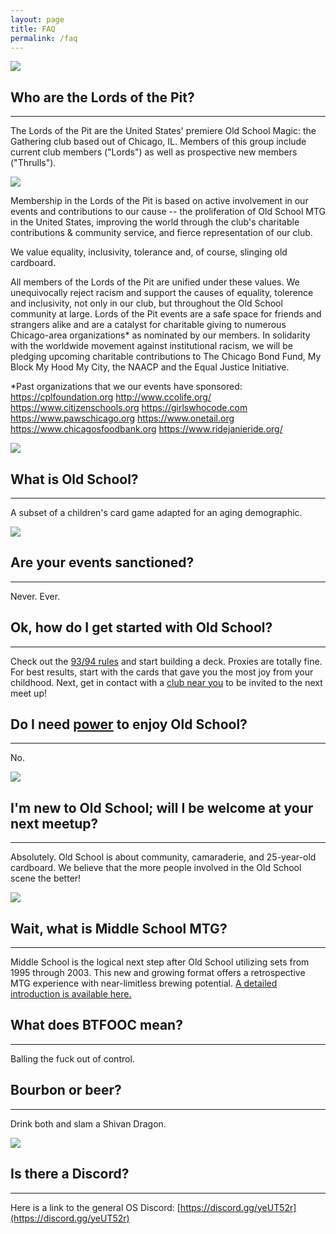 ```yaml
---
layout: page
title: FAQ
permalink: /faq
---
```


![](/assets/images/site/faq.jpg)

## Who are the Lords of the Pit?

---

The Lords of the Pit are the United States' premiere Old School Magic: the Gathering club based out of Chicago, IL. Members of this group include current club members ("Lords") as well as prospective new members ("Thrulls").

![](/assets/images/2019/08/lotp.jpg)

Membership in the Lords of the Pit is based on active involvement in our events and contributions to our cause -- the proliferation of Old School MTG in the United States, improving the world through the club's charitable contributions & community service, and fierce representation of our club.

We value equality, inclusivity, tolerance and, of course, slinging old cardboard. 

All members of the Lords of the Pit are unified under these values. We unequivocally reject racism and support the causes of equality, tolerence and inclusivity, not only in our club, but throughout the Old School community at large. Lords of the Pit events are a safe space for friends and strangers alike and are a catalyst for charitable giving to numerous Chicago-area organizations* as nominated by our members. In solidarity with the worldwide movement against institutional racism, we will be pledging upcoming charitable contributions to The Chicago Bond Fund, My Block My Hood My City, the NAACP and the Equal Justice Initiative.

*Past organizations that we our events have sponsored:
https://cplfoundation.org
http://www.ccolife.org/
https://www.citizenschools.org
https://girlswhocode.com
https://www.pawschicago.org
https://www.onetail.org
https://www.chicagosfoodbank.org
https://www.ridejanieride.org/

![](/assets/images/2019/09/OSPB19LOTPFront.jpg)

## What is Old School?

---

A subset of a children's card game adapted for an aging demographic.

![](/assets/images/2019/11/IMG_20191109_154113-1.jpg)

## Are your events sanctioned?

---

Never. Ever.

## Ok, how do I get started with Old School?

---

Check out the [93/94 rules](http://www.eternalcentral.com/9394rules/) and start building a deck. Proxies are totally fine. For best results, start with the cards that gave you the most joy from your childhood. Next, get in contact with a [club near you](/clubs) to be invited to the next meet up!

## Do I need [power](https://en.wikipedia.org/wiki/Power_Nine) to enjoy Old School?

---

No.

![](/assets/images/2019/11/IMG_7946.jpg)

## I'm new to Old School; will I be welcome at your next meetup?

---

Absolutely. Old School is about community, camaraderie, and 25-year-old cardboard. We believe that the more people involved in the Old School scene the better!

![](/assets/images/2019/11/IMG-4935.JPG.png)

## Wait, what is Middle School MTG?

---

Middle School is the logical next step after Old School utilizing sets from 1995 through 2003. This new and growing format offers a retrospective MTG experience with near-limitless brewing potential. [A detailed introduction is available here.](https://www.eternalcentral.com/introducing-middle-school/)

## What does BTFOOC mean?

---

Balling the fuck out of control.

## Bourbon or beer?

---

Drink both and slam a Shivan Dragon.

![](/assets/images/2019/12/LOTPtoydrive2019.jpg)

## Is there a Discord?

---

Here is a link to the general OS Discord: [https://discord.gg/yeUT52r](https://discord.gg/yeUT52r)
